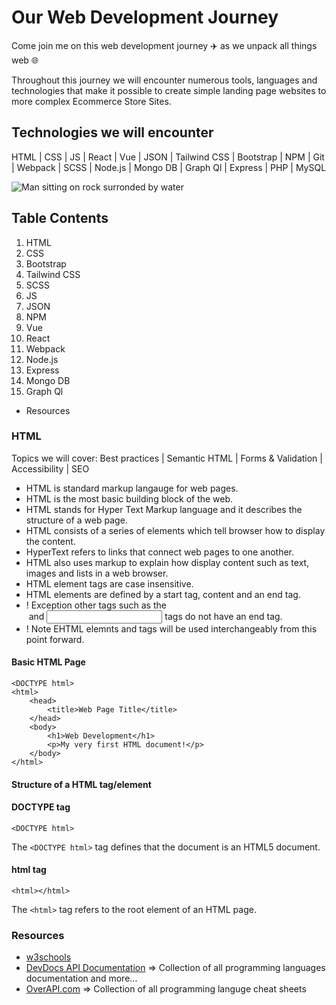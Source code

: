 # Our Web Development Journey

Come join me on this web development journey :airplane: as we unpack all things web :globe_with_meridians:

Throughout this journey we will encounter numerous tools, languages and technologies that make it possible to create simple landing page websites to more complex Ecommerce Store Sites.

## Technologies we will encounter
HTML | CSS | JS | React | Vue | JSON | Tailwind CSS | Bootstrap | NPM | Git | Webpack | SCSS | Node.js | Mongo DB | Graph Ql | Express | PHP | MySQL 

![Man sitting on rock surronded by water](https://images.unsplash.com/photo-1526779259212-939e64788e3c?ixlib=rb-1.2.1&ixid=MnwxMjA3fDB8MHxwaG90by1wYWdlfHx8fGVufDB8fHx8&auto=format&fit=crop&w=874&q=80)

## Table Contents
1. HTML
2. CSS
3. Bootstrap
4. Tailwind CSS
5. SCSS
6. JS
7. JSON
8. NPM
9. Vue
10. React
11. Webpack
12. Node.js
13. Express
14. Mongo DB
15. Graph Ql

- Resources


### HTML

Topics we will cover: Best practices | Semantic HTML | Forms & Validation | Accessibility | SEO

- HTML is standard markup langauge for web pages.
- HTML is the most basic building block of the web.
- HTML stands for Hyper Text Markup language and it describes the structure of a web page.
- HTML consists of a series of elements which tell browser how to display the content.
- HyperText refers to links that connect web pages to one another.
- HTML also uses markup to explain how display content such as text, images and lists in a web browser.
- HTML element tags are case insensitive.
- HTML elements are defined by a start tag, content and an end tag.
- ! Exception other tags such as the <br> <img> and <input> tags do not have an end tag.
- ! Note EHTML elemnts and tags will be used interchangeably from this point forward.

#### Basic HTML Page
```
<DOCTYPE html>
<html>
	<head>
		<title>Web Page Title</title>
	</head>
	<body>
		<h1>Web Development</h1>
		<p>My very first HTML document!</p>
	</body>
</html>
```

#### Structure of a HTML tag/element

#### DOCTYPE tag
`<DOCTYPE html>`


The `<DOCTYPE html>` tag defines that the document is an HTML5 document.

#### html tag
`<html></html>`


The `<html>` tag refers to the root element of an HTML page. 




### Resources
- [w3schools](https://www.w3schools.com/)
- [DevDocs API Documentation](https://devdocs.io/) => Collection of all programming languages documentation and more...
- [OverAPI.com](https://overapi.com/) => Collection of all programming languge cheat sheets
